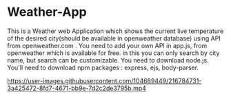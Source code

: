 # Weather-App
This is a Weather web Application which shows the current live temperature of the desired city(should be available in openweather database) using API from openweather.com .
You need to add your own API in app.js, from openweather which is available for free.
in this you can only search by city name, but search can be customizable.
You need to download node.js.
You'll need to download npm packages : express, ejs, body-parser.


https://user-images.githubusercontent.com/104689449/216784731-3a425472-8fd7-4671-bb9e-7d2c2de3795b.mp4

